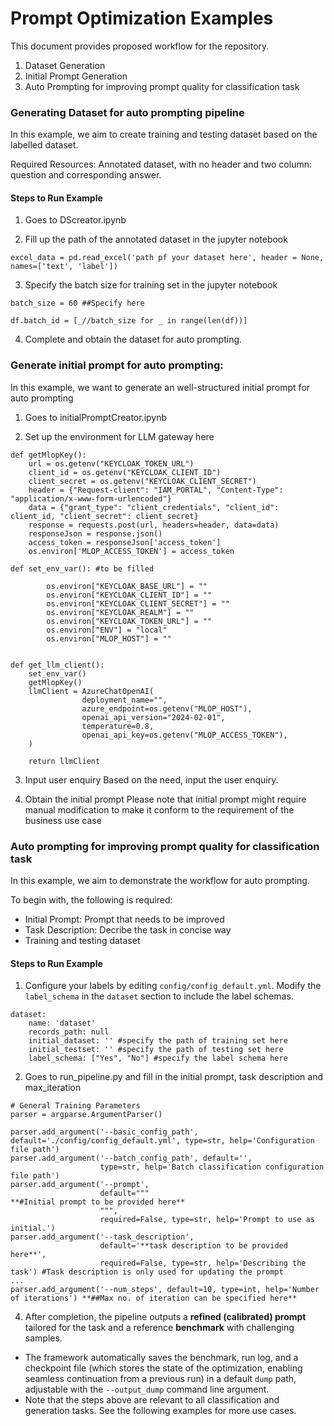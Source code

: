 
# Prompt Optimization Examples

This document provides proposed workflow for the repository.


1. Dataset Generation
2. Initial Prompt Generation
3. Auto Prompting for improving prompt quality for classification task



### Generating Dataset for auto prompting pipeline

In this example, we aim to create training and testing dataset based on the labelled dataset.

Required Resources: Annotated dataset, with no header and two column: question and corresponding answer.

#### Steps to Run Example

1. Goes to DScreator.ipynb

2. Fill up the path of the annotated dataset in the jupyter notebook
```
excel_data = pd.read_excel('path pf your dataset here', header = None, names=['text', 'label'])
```

3. Specify the batch size for training set in the jupyter notebook
```
batch_size = 60 ##Specify here

df.batch_id = [_//batch_size for _ in range(len(df))]
```

4. Complete and obtain the dataset for auto prompting.

### Generate initial prompt for auto prompting:

In this example, we want to generate an well-structured initial prompt for auto prompting

1. Goes to initialPromptCreator.ipynb

2. Set up the environment for LLM gateway here
```
def getMlopKey():
    url = os.getenv("KEYCLOAK_TOKEN_URL")
    client_id = os.getenv("KEYCLOAK_CLIENT_ID")
    client_secret = os.getenv("KEYCLOAK_CLIENT_SECRET")
    header = {"Request-client": "IAM_PORTAL", "Content-Type": "application/x-www-form-urlencoded"}
    data = {"grant_type": "client_credentials", "client_id": client_id, "client_secret": client_secret}
    response = requests.post(url, headers=header, data=data)
    responseJson = response.json()
    access_token = responseJson['access_token']
    os.environ['MLOP_ACCESS_TOKEN'] = access_token

def set_env_var(): #to be filled
        
        os.environ["KEYCLOAK_BASE_URL"] = "" 
        os.environ["KEYCLOAK_CLIENT_ID"] = ""
        os.environ["KEYCLOAK_CLIENT_SECRET"] = ""
        os.environ["KEYCLOAK_REALM"] = ""
        os.environ["KEYCLOAK_TOKEN_URL"] = ""
        os.environ["ENV"] = "local"
        os.environ["MLOP_HOST"] = ""


def get_llm_client():
    set_env_var()
    getMlopKey()
    llmClient = AzureChatOpenAI(
                deployment_name="",
                azure_endpoint=os.getenv("MLOP_HOST"),
                openai_api_version="2024-02-01",
                temperature=0.8,
                openai_api_key=os.getenv("MLOP_ACCESS_TOKEN"),
    )
    
    return llmClient
```

3. Input user enquiry
Based on the need, input the user enquiry.

4. Obtain the initial prompt
    Please note that initial prompt might require manual modification to make it conform to the requirement of the business use case


### Auto prompting for improving prompt quality for classification task
In this example, we aim to demonstrate the workflow for auto prompting.

To begin with, the following is required:
- Initial Prompt: Prompt that needs to be improved
- Task Description: Decribe the task in concise way
- Training and testing dataset


#### Steps to Run Example

1. Configure your labels by editing `config/config_default.yml`. Modify the `label_schema` in the `dataset` section to include the label schemas.

```
dataset:
    name: 'dataset'
    records_path: null
    initial_dataset: '' #specify the path of training set here
    initial_testset: '' #specify the path of testing set here
    label_schema: ["Yes", "No"] #specify the label schema here
```

2. Goes to run_pipeline.py and fill in the initial prompt, task description and max_iteration
```
# General Training Parameters
parser = argparse.ArgumentParser()

parser.add_argument('--basic_config_path', default='./config/config_default.yml', type=str, help='Configuration file path')
parser.add_argument('--batch_config_path', default='',
                    type=str, help='Batch classification configuration file path')
parser.add_argument('--prompt',
                    default="""
**#Initial prompt to be provided here**
                    """,
                    required=False, type=str, help='Prompt to use as initial.')
parser.add_argument('--task_description',
                    default='**task description to be provided here**',
                    required=False, type=str, help='Describing the task') #Task description is only used for updating the prompt
...
parser.add_argument('--num_steps', default=10, type=int, help='Number of iterations') **##Max no. of iteration can be specified here**
```

4. After completion, the pipeline outputs a **refined (calibrated) prompt** tailored for the task and a reference **benchmark** with challenging samples. 

- The framework automatically saves the benchmark, run log, and a checkpoint file (which stores the state of the optimization, enabling seamless continuation from a previous run) in a default `dump` path, adjustable with the `--output_dump` command line argument.
- Note that the steps above are relevant to all classification and generation tasks. See the following examples for more use cases. 

